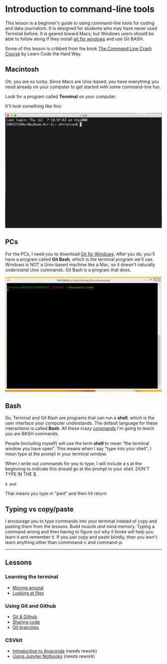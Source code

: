 # Introduction to command-line tools

This lesson is a beginner's guide to using command-line tools for coding and data-journalism. It is designed for students who may have never used Terminal before. It is geared toward Macs, but Windows users should be able to follow along if they install [git for windows](https://gitforwindows.org/)  and use Git BASH.

Some of this lesson is cribbed from the book [The Command Line Crash Course](http://cli.learncodethehardway.org/book/) by Learn Code the Hard Way.

## Macintosh

Oh, you are so lucky. Since Macs are Unix-based, you have everything you need already on your computer to get started with some command-line fun.

Look for a program called **Terminal** on your computer.

It'll look something like this:

![Terminal](images/iterm2-start.png)

## PCs

For the PCs, I need you to download [Git for Windows](https://gitforwindows.org/). After you do, you'll have a program called **Git Bash**, which is the terminal program we'll use. Windows is NOT a Unix-based machine like a Mac, so it doesn't naturally understand Unix commands. Git Bash is a program that does.

![git bash](images/gitbash-startup.png)

## Bash

So, Terminal and Git Bash are programs that can run a **shell**, which is the user interface your computer understands. The default language for these interactions is called **Bash**. All these crazy [commands](lectures/Commands.md) I'm going to teach you are BASH commands.

People (including myself) will use the term **shell** to mean "the terminal window you have open". This means when I say "type into your shell", I mean type at the prompt in your terminal window.

When I write out commands for you to type, I will include a `$` at the beginning to indicate this should go at the prompt in your shell. DON'T TYPE IN THE $.

`$ pwd`

That means you type in "pwd" and then hit return.

## Typing vs copy/paste

I encourage you to type commands into your terminal instead of copy and pasting them from the lessons. Build muscle _and_ mind memory. Typing a command wrong and then having to figure out why it broke will help you learn it and remember it. If you just copy and paste blindly, then you won't learn anything other than commmand-c and command-p.

---
## Lessons

### Learning the terminal

* [Moving around](lectures/MovingAround.md)
* [Looking at files](lectures/LookingAtFiles.md)

### Using Git and Github

* [Git & Github](lectures/git/gitting-started.md)
* [Sharing code](lectures/git/git-clone.md)
* [Git branches](lectures/git/git-branch.md)

### CSVkit

* [Introduction to Anaconda](lectures/IntroToAndaconda.md) (needs rework)
* [Using Jupyter Notbooks](lectures/UsingNotebooks.md) (needs rework)